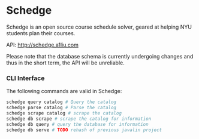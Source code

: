 # Schedge
Schedge is an open source course schedule solver, geared at helping NYU students
plan their courses.

API: http://schedge.a1liu.com

Please note that the database schema is currently undergoing changes and thus in
the short term, the API will be unreliable.

### CLI Interface
The following commands are valid in Schedge:

```sh
schedge query catalog # Query the catalog
schedge parse catalog # Parse the catalog
schedge scrape catalog # scrape the catalog
schedge db scrape # scrape the catalog for information
schedge db query # query the database for information
schedge db serve # TODO rehash of previous javalin project
```
